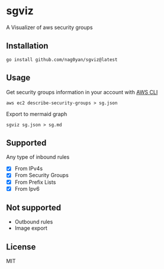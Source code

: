 # sgviz
A Visualizer of aws security groups

## Installation
```shell
go install github.com/nag0yan/sgviz@latest
```

## Usage
Get security groups information in your account with [AWS CLI](https://docs.aws.amazon.com/cli/)  
```shell
aws ec2 describe-security-groups > sg.json
```
Export to mermaid graph  
```
sgviz sg.json > sg.md
```

## Supported
Any type of inbound rules
- [x] From IPv4s
- [x] From Security Groups
- [x] From Prefix Lists
- [x] From Ipv6

## Not supported
- Outbound rules
- Image export

## License
MIT
